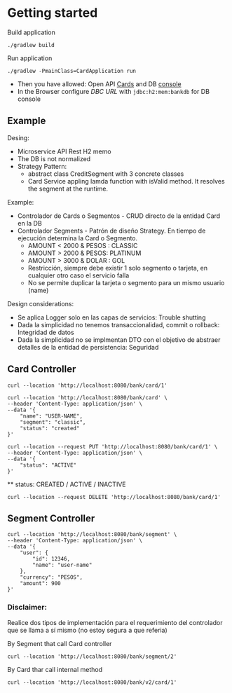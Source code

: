 # Getting started

Build application

`./gradlew build`

Run application

`./gradlew -PmainClass=CardApplication run`

- Then you have allowed: Open API [Cards](http://localhost:8080/swagger-ui/index.html) and DB [console](http://localhost:8080/h2-console)
- In the Browser configure *DBC URL* with `jdbc:h2:mem:bankdb` for DB console

## Example

Desing:
* Microservice API Rest H2 memo
* The DB is not normalized
* Strategy Pattern:
  * abstract class CreditSegment with 3 concrete classes
  * Card Service appling lamda function with isValid method. It resolves the segment at the runtime.

Example:
- Controlador de Cards o Segmentos - CRUD directo de la entidad Card en la DB
- Controlador Segments - Patrón de diseño Strategy. En tiempo de ejecución determina la Card o Segmento.
  - AMOUNT < 2000 & PESOS : CLASSIC
  - AMOUNT > 2000 & PESOS: PLATINUM
  - AMOUNT > 3000 & DOLAR : GOL
  - Restricción, siempre debe existir 1 solo segmento o tarjeta, en cualquier otro caso el servicio falla
  - No se permite duplicar la tarjeta o segmento para un mismo usuario (name)


Design considerations:
- Se aplica Logger solo en las capas de servicios: Trouble shutting
- Dada la simplicidad no tenemos transaccionalidad, commit o rollback: Integridad de datos
- Dada la simplicidad no se implmentan DTO con el objetivo de abstraer detalles de la entidad de persistencia: Seguridad


## Card Controller
```
curl --location 'http://localhost:8080/bank/card/1'
```

```
curl --location 'http://localhost:8080/bank/card' \
--header 'Content-Type: application/json' \
--data '{
    "name": "USER-NAME",
    "segment": "classic",
    "status": "created"
}'
```

```
curl --location --request PUT 'http://localhost:8080/bank/card/1' \
--header 'Content-Type: application/json' \
--data '{
    "status": "ACTIVE"
}'
```
** status: CREATED / ACTIVE / INACTIVE

```
curl --location --request DELETE 'http://localhost:8080/bank/card/1'
```

## Segment Controller

```
curl --location 'http://localhost:8080/bank/segment' \
--header 'Content-Type: application/json' \
--data '{
    "user": {
        "id": 12346,
        "name": "user-name"
    },
    "currency": "PESOS",
    "amount": 900
}'
```

### Disclaimer: 

Realice dos tipos de implementación para el requerimiento del controlador que se llama a sí mismo (no estoy segura a que referia)

By Segment that call Card controller
```
curl --location 'http://localhost:8080/bank/segment/2'
```
By Card thar call internal method
```
curl --location 'http://localhost:8080/bank/v2/card/1'
```